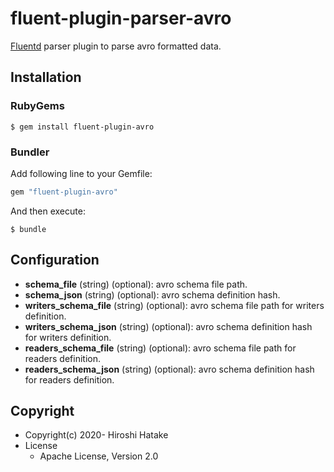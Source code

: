 # fluent-plugin-parser-avro

[Fluentd](https://fluentd.org/) parser plugin to parse avro formatted data.

## Installation

### RubyGems

```
$ gem install fluent-plugin-avro
```

### Bundler

Add following line to your Gemfile:

```ruby
gem "fluent-plugin-avro"
```

And then execute:

```
$ bundle
```

## Configuration

* **schema_file** (string) (optional): avro schema file path.
* **schema_json** (string) (optional): avro schema definition hash.
* **writers_schema_file** (string) (optional): avro schema file path for writers definition.
* **writers_schema_json** (string) (optional): avro schema definition hash for writers definition.
* **readers_schema_file** (string) (optional): avro schema file path for readers definition.
* **readers_schema_json** (string) (optional): avro schema definition hash for readers definition.

## Copyright

* Copyright(c) 2020- Hiroshi Hatake
* License
  * Apache License, Version 2.0
